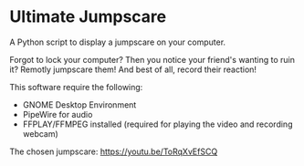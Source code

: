 # Ultimate Jumpscare

A Python script to display a jumpscare on your computer.

Forgot to lock your computer? Then you notice your friend's wanting to ruin it? Remotly jumpscare them! And best of all,
record their reaction!

This software require the following:

- GNOME Desktop Environment
- PipeWire for audio
- FFPLAY/FFMPEG installed (required for playing the video and recording webcam)

The chosen jumpscare: https://youtu.be/ToRqXvEfSCQ